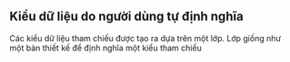 ## Kiểu dữ liệu do người dùng tự định nghĩa
Các kiểu dữ liệu tham chiếu được tạo ra dựa trên một lớp. Lớp giống như một bản thiết kế để định nghĩa một kiểu tham chiếu